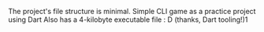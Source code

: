 The project's file structure is minimal.
Simple CLI game as a practice project using Dart
Also has a 4-kilobyte executable file : D (thanks, Dart tooling!)1